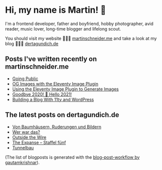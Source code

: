 # Hi, my name is Martin! 👋 

I'm a frontend developer, father and boyfriend, hobby photographer, avid reader, music lover, long-time blogger and lifelong scout.

You should visit my website 👨🏼‍💻  [martinschneider.me](https://martinschneider.me) and take a look at my blog 🤷🏼‍♂️ [dertagundich.de](https://www.dertagundich.de)

## Posts I've written recently on martinschneider.me
<!-- MSME-POST-LIST:START -->
- [Going Public](https://martinschneider.me/articles/going-public/)
- [OG Images with the Eleventy Image Plugin](https://martinschneider.me/articles/og-images-with-the-eleventy-image-plugin/)
- [Using the Eleventy Image Plugin to Generate Images](https://martinschneider.me/articles/switching-to-eleventy-img-to-generate-images/)
- [Goodbye 2020! &#x1f942; Hello 2021!](https://martinschneider.me/articles/goodbye-2020-hello-2021/)
- [Building a Blog With 11ty and WordPress](https://martinschneider.me/articles/building-a-website-with-11ty-and-wordpress/)
<!-- MSME-POST-LIST:END -->

## The latest posts on dertagundich.de
<!-- DTUI-POST-LIST:START -->
- [Von Baumhäusern, Ruderungen und Bildern](https://www.dertagundich.de/2021/04/25/von-baumhaeusern-ruderungen-und-bildern/)
- [Wer war das?](https://www.dertagundich.de/2021/04/17/wer-war-das/)
- [Outside the Wire](https://www.dertagundich.de/2021/04/05/outside-the-wire/)
- [The Expanse – Staffel fünf](https://www.dertagundich.de/2021/04/02/the-expanse-staffel-funf/)
- [Tunnelbau](https://www.dertagundich.de/2021/03/28/tunnelbau/)
<!-- DTUI-POST-LIST:END -->

(The list of blogposts is generated with the [blog-post-workflow by gautamkrishnar](https://github.com/gautamkrishnar/blog-post-workflow)).
